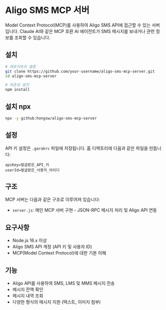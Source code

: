# Aligo SMS MCP 서버

Model Context Protocol(MCP)를 사용하여 Aligo SMS API에 접근할 수 있는 서버입니다. Claude AI와 같은 MCP 호환 AI 에이전트가 SMS 메시지를 보내거나 관련 정보를 조회할 수 있습니다.

## 설치

```bash
# 레포지토리 클론
git clone https://github.com/your-username/aligo-sms-mcp-server.git
cd aligo-sms-mcp-server

# 의존성 설치
npm install
```

## 설치 npx

```bash
npx -y github:hongsw/aligo-sms-mcp-server
```

## 설정

API 키 설정은 `.garakrc` 파일에 저장됩니다. 홈 디렉토리에 다음과 같은 파일을 만듭니다:

```
apiKey=발급받은_API_키
userId=발급받은_사용자_아이디
```



## 구조

MCP 서버는 다음과 같은 구조로 이루어져 있습니다:

- `server.js`: 메인 MCP 서버 구현 - JSON-RPC 메시지 처리 및 Aligo API 연동 

## 요구사항

- Node.js 16.x 이상
- Aligo SMS API 계정 (API 키 및 사용자 ID)
- MCP(Model Context Protocol)에 대한 기본 이해

## 기능

- Aligo API를 사용하여 SMS, LMS 및 MMS 메시지 전송
- 메시지 잔액 확인
- 메시지 내역 조회
- 다양한 형식의 메시지 지원 (텍스트, 이미지 첨부)